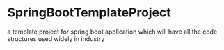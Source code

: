 # SpringBootTemplateProject
a template project for spring boot application which will have all the code structures used widely in industry
